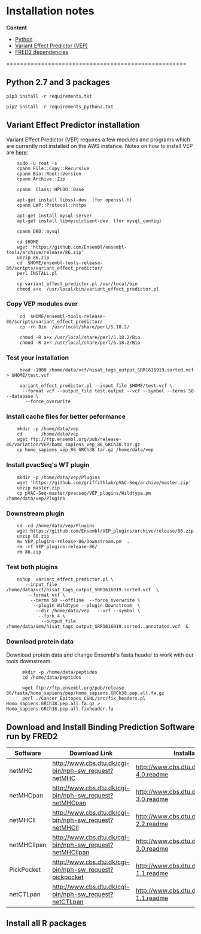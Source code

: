 Installation notes
================================

__Content__

* [Python](#python)
* [Variant Effect Predictor (VEP)](#VEP)
* [FRED2 dependencies](#fred2)

====================================================

Python 2.7 and 3 packages <a name="python"></a>
--------------------------

`pip3 install -r requirements.txt`

`pip2 install -r requirements_python2.txt`


Variant Effect Predictor installation <a name="VEP"></a>
---------------------------------------

Variant Effect Predictor (VEP) requires a few modules and programs which are currently not installed on the AWS instance. Notes on how to install VEP are [here](http://uswest.ensembl.org/info/docs/tools/vep/script/vep_download.html):

```
    sudo -u root -s 
    cpanm File::Copy::Recursive   
    cpanm Bio::Root::Version
    cpanm Archive::Zip  

    cpanm  Class::HPLOO::Base  

    apt-get install libssl-dev  (for openssl.h)
    cpanm LWP::Protocol::https 

    apt-get install mysql-server 
    apt-get install libmysqlclient-dev  (for mysql_config) 

    cpanm DBD::mysql 

    cd $HOME 
    wget 'https://github.com/Ensembl/ensembl-tools/archive/release/86.zip'  
    unzip 86.zip 
    cd  $HOME/ensembl-tools-release-86/scripts/variant_effect_predictor/ 
    perl INSTALL.pl   

    cp variant_effect_predictor.pl /usr/local/bin 
    chmod a+x  /usr/local/bin/variant_effect_predictor.pl 
``` 

### Copy VEP modules over 

```
     cd  $HOME/ensembl-tools-release-86/scripts/variant_effect_predictor/ 
     cp -rn Bio  /usr/local/share/perl/5.18.2/  

     chmod -R a+x /usr/local/share/perl/5.18.2/Bio 
     chmod -R a+r /usr/local/share/perl/5.18.2/Bio 
```

### Test your installation  

```
     head -1000 /home/data/vcf/hisat_tags_output_SRR1616919.sorted.vcf  > $HOME/test.vcf  

     variant_effect_predictor.pl --input_file $HOME/test.vcf \
      --format vcf --output_file test.output --vcf --symbol --terms SO --database \
       --force_overwrite 
```

### Install cache files for better peformance 

```
    mkdir -p /home/data/vep
    cd       /home/data/vep
    wget ftp://ftp.ensembl.org/pub/release-86/variation/VEP/homo_sapiens_vep_86_GRCh38.tar.gz    
    cp homo_sapiens_vep_86_GRCh38.tar.gz /home/data/vep 
```

### Install pvacSeq's WT plugin  

```
    mkdir -p /home/data/vep/Plugins 
    wget 'https://github.com/griffithlab/pVAC-Seq/archive/master.zip' 
    unzip master.zip
    cp pVAC-Seq-master/pvacseq/VEP_plugins/Wildtype.pm /home/data/vep/Plugins 
```

### Downstream plugin 

```
    cd  cd /home/data/vep/Plugins 
    wget https://github.com/Ensembl/VEP_plugins/archive/release/86.zip
    unzip 86.zip
    mv VEP_plugins-release-86/Downstream.pm  . 
    rm -rf VEP_plugins-release-86/
    rm 86.zip 
```

### Test both plugins
 
```
    nohup  variant_effect_predictor.pl \
       --input_file /home/data/vcf/hisat_tags_output_SRR1616919.sorted.vcf  \
        --format vcf \
         --terms SO --offline  --force_overwrite \
          --plugin Wildtype --plugin Downstream  \
           --dir /home/data/vep   --vcf --symbol \
            --fork 4 \
             --output_file /home/data/imm/hisat_tags_output_SRR1616919.sorted..annotated.vcf  & 
```

### Download protein data 

Download protein data and change Ensembl's fasta header to work with our tools downstream. 

```
      mkdir -p /home/data/peptides 
      cd /home/data/peptides 
  
      wget ftp://ftp.ensembl.org/pub/release-86/fasta/homo_sapiens/pep/Homo_sapiens.GRCh38.pep.all.fa.gz 
      perl ./Cancer_Epitopes_CSHL/src/fix_headers.pl Homo_sapiens.GRCh38.pep.all.fa.gz > Homo_sapiens.GRCh38.pep.all.fixheader.fa 
```

Download and Install Binding Prediction Software run by FRED2 <a name="fred2"></a>
------------------------------------------------------------------

|Software|Download Link|Installation Instructions|
|--------|-------------|-------------------------|
| netMHC | http://www.cbs.dtu.dk/cgi-bin/nph-sw_request?netMHC|http://www.cbs.dtu.dk/services/doc/netMHC-4.0.readme|
| netMHCpan | http://www.cbs.dtu.dk/cgi-bin/nph-sw_request?netMHCpan | http://www.cbs.dtu.dk/services/doc/netMHCpan-3.0.readme|
| netMHCII | http://www.cbs.dtu.dk/cgi-bin/nph-sw_request?netMHCII | http://www.cbs.dtu.dk/services/doc/netMHCII-2.2.readme|
| netMHCIIpan | http://www.cbs.dtu.dk/cgi-bin/nph-sw_request?netMHCIIpan | http://www.cbs.dtu.dk/services/doc/netMHCIIpan-3.0.readme|
| PickPocket | http://www.cbs.dtu.dk/cgi-bin/nph-sw_request?pickpocket | http://www.cbs.dtu.dk/services/doc/pickpocket-1.1.readme |
| netCTLpan | http://www.cbs.dtu.dk/cgi-bin/nph-sw_request?netCTLpan| http://www.cbs.dtu.dk/services/doc/netCTLpan-1.1.readme |


Install all R packages
----------------------
